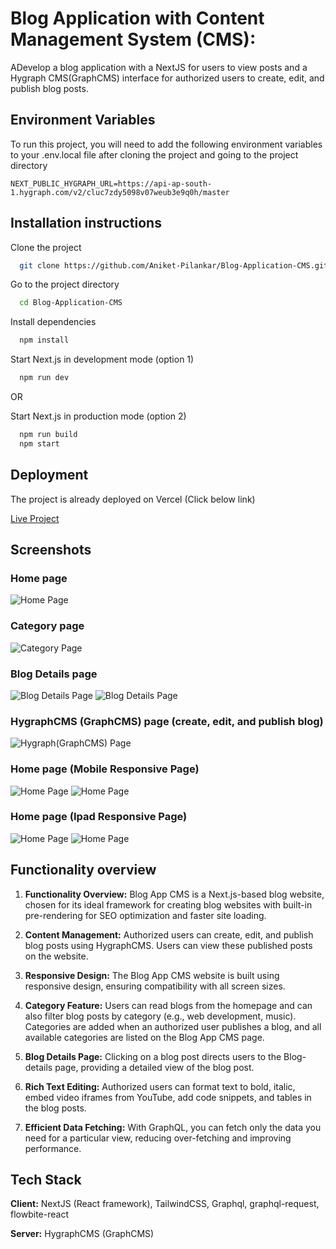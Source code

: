 
# Blog Application with Content Management System (CMS):

ADevelop a blog application with a NextJS for users to view posts and a Hygraph CMS(GraphCMS) interface for authorized users to create, edit, and publish blog posts.


## Environment Variables

To run this project, you will need to add the following environment variables to your .env.local file after cloning the project and going to the project directory

`NEXT_PUBLIC_HYGRAPH_URL=https://api-ap-south-1.hygraph.com/v2/cluc7zdy5098v07weub3e9q0h/master`


## Installation instructions

Clone the project

```bash
  git clone https://github.com/Aniket-Pilankar/Blog-Application-CMS.git
```

Go to the project directory

```bash
  cd Blog-Application-CMS
```

Install dependencies

```bash
  npm install
```

Start Next.js in development mode (option 1)

```bash
  npm run dev
```

OR

Start Next.js in production mode (option 2)
```bash
  npm run build
  npm start
```



## Deployment

The project is already deployed on Vercel (Click below link)

[Live Project](https://blog-application-cms.vercel.app/)


## Screenshots

### Home page 
![Home Page](https://github.com/Aniket-Pilankar/Blog-Application-CMS/blob/main/public/assets/images/Screenshot%202024-03-30%20at%205.38.41%20AM.png)

### Category page 
![Category Page](https://github.com/Aniket-Pilankar/Blog-Application-CMS/blob/main/public/assets/images/Screenshot%202024-03-30%20at%205.39.02%20AM.png)

### Blog Details page 
![Blog Details Page](https://github.com/Aniket-Pilankar/Blog-Application-CMS/blob/main/public/assets/images/Screenshot%202024-03-30%20at%205.39.27%20AM.png)
![Blog Details Page](https://github.com/Aniket-Pilankar/Blog-Application-CMS/blob/main/public/assets/images/Screenshot%202024-03-30%20at%205.40.11%20AM.png)


### HygraphCMS (GraphCMS) page (create, edit, and publish blog)
![Hygraph(GraphCMS) Page](https://github.com/Aniket-Pilankar/Blog-Application-CMS/blob/main/public/assets/images/Screenshot%202024-03-30%20at%205.40.49%20AM.png)

### Home page (Mobile Responsive Page)
![Home Page](https://github.com/Aniket-Pilankar/Blog-Application-CMS/blob/main/public/assets/images/Screenshot%202024-03-30%20at%205.47.49%20AM.png)
![Home Page](https://github.com/Aniket-Pilankar/Blog-Application-CMS/blob/main/public/assets/images/Screenshot%202024-03-30%20at%205.48.01%20AM.png)

### Home page (Ipad Responsive Page)
![Home Page](https://github.com/Aniket-Pilankar/Blog-Application-CMS/blob/main/public/assets/images/Screenshot%202024-03-30%20at%205.48.27%20AM.png)
![Home Page](https://github.com/Aniket-Pilankar/Blog-Application-CMS/blob/main/public/assets/images/Screenshot%202024-03-30%20at%205.48.42%20AM.png)


## Functionality overview

1. **Functionality Overview:** Blog App CMS is a Next.js-based blog website, chosen for its ideal framework for creating blog websites with built-in pre-rendering for SEO optimization and faster site loading.

2. **Content Management:** Authorized users can create, edit, and publish blog posts using HygraphCMS. Users can view these published posts on the website.

3. **Responsive Design:** The Blog App CMS website is built using responsive design, ensuring compatibility with all screen sizes.

4. **Category Feature:** Users can read blogs from the homepage and can also filter blog posts by category (e.g., web development, music). Categories are added when an authorized user publishes a blog, and all available categories are listed on the Blog App CMS page.

5. **Blog Details Page:** Clicking on a blog post directs users to the Blog-details page, providing a detailed view of the blog post.

6. **Rich Text Editing:** Authorized users can format text to bold, italic, embed video iframes from YouTube, add code snippets, and tables in the blog posts.

7. **Efficient Data Fetching:** With GraphQL, you can fetch only the data you need for a particular view, reducing over-fetching and improving performance.

## Tech Stack

**Client:** NextJS (React framework), TailwindCSS, Graphql, graphql-request, flowbite-react

**Server:** HygraphCMS (GraphCMS)
